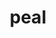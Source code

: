 ---
category: 4-letters
denotation: null
name: peal
reference_link: https://www.etymonline.com/word/peal
root_language: null
root_name: null
title: peal
type: free
word_sums:
- respelling: peal
  sum: 'Peal + '
---